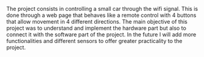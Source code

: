 The project consists in controlling a small car through the wifi signal. This is done through a web page that
behaves like a remote control with 4 buttons that allow movement in 4 different directions. The main objective
of this project was to understand and implement the hardware part but also to connect it with the software part
of the project. In the future I will add more functionalities and different sensors to offer greater practicality to
the project.
